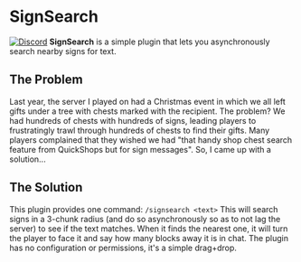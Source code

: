 # SignSearch
[![Discord](https://img.shields.io/discord/818135932103557162?color=7289da&logo=discord)](https://discord.gg/tVYhJfyDWG)
**SignSearch** is a simple plugin that lets you asynchronously search nearby signs for text.

## The Problem
Last year, the server I played on had a Christmas event in which we all left gifts under a tree with chests marked with the recipient. The problem? We had hundreds of chests with hundreds of signs, leading players to frustratingly trawl through hundreds of chests to find their gifts. Many players complained that they wished we had "that handy shop chest search feature from QuickShops but for sign messages". So, I came up with a solution...

## The Solution
This plugin provides one command: `/signsearch <text>`
This will search signs in a 3-chunk radius (and do so asynchronously so as to not lag the server) to see if the text matches. When it finds the nearest one, it will turn the player to face it and say how many blocks away it is in chat.
The plugin has no configuration or permissions, it's a simple drag+drop.
